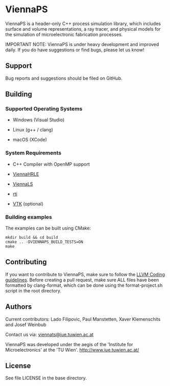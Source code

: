 # ViennaPS

ViennaPS is a header-only C++ process simulation library, which includes surface and volume representations, a ray tracer, and physical models for the simulation of microelectronic fabrication processes.

IMPORTANT NOTE: ViennaPS is under heavy development and improved daily. If you do have suggestions or find bugs, please let us know!

## Support

<!-- [Documentation](https://viennatools.github.io/ViennaPS/doxygen/html/index.html) and [Examples](https://viennatools.github.io/ViennaPS/doxygen/html/examples.html) can be found online. -->

Bug reports and suggestions should be filed on GitHub.

<!-- ## Releases
Releases are tagged on the maser branch and available in the [releases section](https://github.com/ViennaTools/ViennaPS/releases). -->

## Building

### Supported Operating Systems

* Windows (Visual Studio)

* Linux (g++ / clang)

* macOS (XCode)


### System Requirements

* C++ Compiler with OpenMP support

* [ViennaHRLE](https://github.com/ViennaTools/viennahrle)

* [ViennaLS](https://github.com/ViennaTools/viennals)

* [rti](https://github.com/alexander-at-github/rti)

* [VTK](https://vtk.org/) (optional)


<!-- ## Using ViennaPS in your project

Have a look at the [example repo](https://github.com/ViennaTools/viennals-example) for creating a project with ViennaPS as a dependency. -->


<!-- ## Installing (with dependencies already installed)

Since this is a header only project, it does not require any installation.
However, we recommend the following procedure.

Make sure you have [ViennaHRLE](https://github.com/ViennaTools/viennahrle) and [ViennaLS](https://github.com/ViennaTools/viennals) installed on your system and run:

```
git clone github.com/ViennaTools/ViennaPS.git
cd ViennaPS
mkdir build && cd build
cmake .. -DCMAKE_INSTALL_PREFIX=/path/to/your/custom/install/
make install
```

This will install the necessary headers and CMake files to the specified path. If DCMAKE_INSTALL_PREFIX is not specified, it will be installed to the standard path for your system, usually /usr/local/ . -->


<!-- ## Integration in CMake projects

In order to use this library in your CMake project, add the following lines to the CMakeLists.txt of your project:\
(also do not forget to include ViennaHRLE/ViennaLS)

```
set(ViennaPS_DIR "/path/to/your/custom/install/")
find_package(ViennaPS REQUIRED)
add_executable(...)
target_include_directories(${PROJECT_NAME} PUBLIC ${VIENNAPS_INCLUDE_DIRS})
target_link_libraries(${PROJECT_NAME} ${VIENNAPS_LIBRARIES})
``` -->

### Building examples

The examples can be built using CMake:

```
mkdir build && cd build
cmake .. -DVIENNAPS_BUILD_TESTS=ON
make
```

## Contributing

If you want to contribute to ViennaPS, make sure to follow the [LLVM Coding guidelines](https://llvm.org/docs/CodingStandards.html). Before creating a pull request, make sure ALL files have been formatted by clang-format, which can be done using the format-project.sh script in the root directory.

## Authors

Current contributors: Lado Filipovic, Paul Manstetten, Xaver Klemenschits and Josef Weinbub

Contact us via: viennats@iue.tuwien.ac.at

ViennaPS was developed under the aegis of the 'Institute for Microelectronics' at the 'TU Wien'.
http://www.iue.tuwien.ac.at/

License
--------------------------
See file LICENSE in the base directory.
